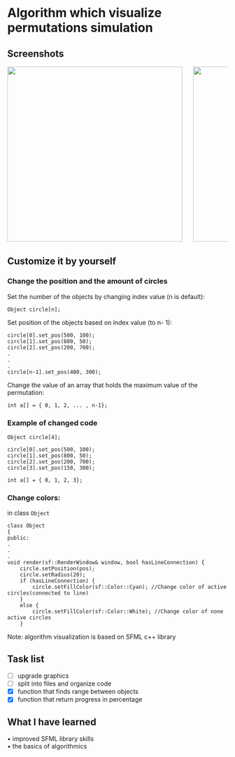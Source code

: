 # Algorithm which visualize permutations simulation
## Screenshots
<pre><img src="https://user-images.githubusercontent.com/123249470/231189581-51d0d722-ac05-4046-ba7f-db6fef748286.gif" width="400" height="400" />   <img src="https://user-images.githubusercontent.com/123249470/231208904-8a680d4d-275e-4217-9d9d-5b35cd1ee8fa.gif" width="400" height="400"/></pre>

## Customize it by yourself

### Change the position and the amount of circles
  Set the number of the objects by changing index value (n is default):
```
Object circle[n];
```
Set position of the objects based on index value (to n- 1):
```
circle[0].set_pos(500, 100);
circle[1].set_pos(800, 50);
circle[2].set_pos(200, 700); 
.
.
.
circle[n-1].set_pos(400, 300); 
 ```
Change the value of an array that holds the maximum value of the permutation:
 ```
int a[] = { 0, 1, 2, ... , n-1};
 ```
### Example of changed code
 ```
Object circle[4];

circle[0].set_pos(500, 100);
circle[1].set_pos(800, 50);
circle[2].set_pos(200, 700);
circle[3].set_pos(150, 300);

int a[] = { 0, 1, 2, 3};
 ```
 ### Change colors:
 in class ```Object```
  ```
  class Object
{
public:
.
.
.
  void render(sf::RenderWindow& window, bool hasLineConnection) {
      circle.setPosition(pos);
      circle.setRadius(20);
      if (hasLineConnection) {
          circle.setFillColor(sf::Color::Cyan); //Change color of active circles(connected to line)
      }
      else {
          circle.setFillColor(sf::Color::White); //Change color of none active circles
      }
 ```
Note: algorithm visualization is based on SFML c++ library
## Task list
- [ ] upgrade graphics<br>
- [ ] split into files and organize code<br>
- [x]	function that finds range between objects<br>
- [x] function that return progress in percentage<br>

## What I have learned
•	improved SFML library skills<br>
•	the basics of algorithmics


